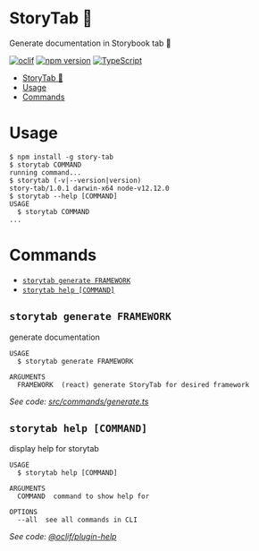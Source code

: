 # StoryTab 📑

Generate documentation in Storybook tab 📑

[![oclif](https://img.shields.io/badge/cli-oclif-brightgreen.svg)](https://oclif.io)
[![npm version][npm-badge]][npm-url]
[![TypeScript][typescript-badge]][typescript-url]

<!-- toc -->
* [StoryTab 📑](#storytab-)
* [Usage](#usage)
* [Commands](#commands)
<!-- tocstop -->

# Usage

<!-- usage -->
```sh-session
$ npm install -g story-tab
$ storytab COMMAND
running command...
$ storytab (-v|--version|version)
story-tab/1.0.1 darwin-x64 node-v12.12.0
$ storytab --help [COMMAND]
USAGE
  $ storytab COMMAND
...
```
<!-- usagestop -->

# Commands

<!-- commands -->
* [`storytab generate FRAMEWORK`](#storytab-generate-framework)
* [`storytab help [COMMAND]`](#storytab-help-command)

## `storytab generate FRAMEWORK`

generate documentation

```
USAGE
  $ storytab generate FRAMEWORK

ARGUMENTS
  FRAMEWORK  (react) generate StoryTab for desired framework
```

_See code: [src/commands/generate.ts](https://github.com/mkosir/story-tab/blob/v1.0.1/src/commands/generate.ts)_

## `storytab help [COMMAND]`

display help for storytab

```
USAGE
  $ storytab help [COMMAND]

ARGUMENTS
  COMMAND  command to show help for

OPTIONS
  --all  see all commands in CLI
```

_See code: [@oclif/plugin-help](https://github.com/oclif/plugin-help/blob/v2.2.2/src/commands/help.ts)_
<!-- commandsstop -->

[npm-url]: https://www.npmjs.com/package/story-tab
[npm-badge]: https://img.shields.io/npm/v/story-tab.svg
[typescript-badge]: https://badges.frapsoft.com/typescript/code/typescript.svg?v=101
[typescript-url]: https://github.com/microsoft/TypeScript
